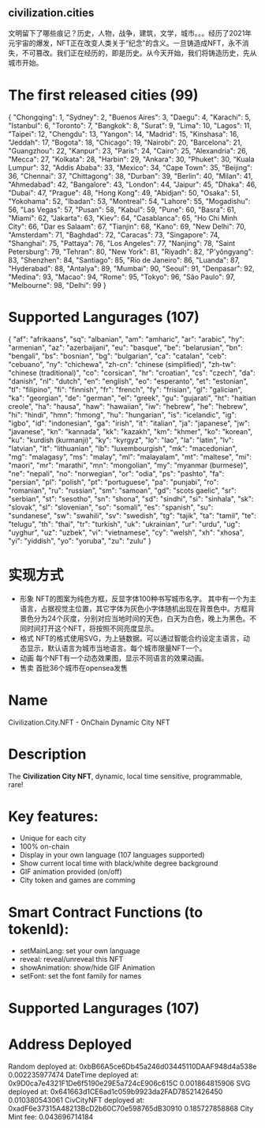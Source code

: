## civilization.cities
文明留下了哪些痕记？历史，人物，战争，建筑，文学，城市。。。经历了2021年元宇宙的爆发，NFT正在改变人类关于“纪念”的含义。一旦铸造成NFT，永不消失，不可篡改。我们正在经历的，即是历史。从今天开始，我们将铸造历史，先从城市开始。

# The first released cities (99)
{
  "Chongqing": 1,
  "Sydney": 2,
  "Buenos Aires": 3,
  "Daegu": 4,
  "Karachi": 5,
  "Istanbul": 6,
  "Toronto": 7,
  "Bangkok": 8,
  "Surat": 9,
  "Lima": 10,
  "Lagos": 11,
  "Taipei": 12,
  "Chengdu": 13,
  "Yangon": 14,
  "Madrid": 15,
  "Kinshasa": 16,
  "Jeddah": 17,
  "Bogota": 18,
  "Chicago": 19,
  "Nairobi": 20,
  "Barcelona": 21,
  "Guangzhou": 22,
  "Kanpur": 23,
  "Paris": 24,
  "Cairo": 25,
  "Alexandria": 26,
  "Mecca": 27,
  "Kolkata": 28,
  "Harbin": 29,
  "Ankara": 30,
  "Phuket": 30,
  "Kuala Lumpur": 32,
  "Addis Ababa": 33,
  "Mexico": 34,
  "Cape Town": 35,
  "Beijing": 36,
  "Chennai": 37,
  "Chittagong": 38,
  "Durban": 39,
  "Berlin": 40,
  "Milan": 41,
  "Ahmedabad": 42,
  "Bangalore": 43,
  "London": 44,
  "Jaipur": 45,
  "Dhaka": 46,
  "Dubai": 47,
  "Prague": 48,
  "Hong Kong": 49,
  "Abidjan": 50,
  "Osaka": 51,
  "Yokohama": 52,
  "Ibadan": 53,
  "Montreal": 54,
  "Lahore": 55,
  "Mogadishu": 56,
  "Las Vegas": 57,
  "Pusan": 58,
  "Kabul": 59,
  "Pune": 60,
  "Basra": 61,
  "Miami": 62,
  "Jakarta": 63,
  "Kiev": 64,
  "Casablanca": 65,
  "Ho Chi Minh City": 66,
  "Dar es Salaam": 67,
  "Tianjin": 68,
  "Kano": 69,
  "New Delhi": 70,
  "Amsterdam": 71,
  "Baghdad": 72,
  "Caracas": 73,
  "Singapore": 74,
  "Shanghai": 75,
  "Pattaya": 76,
  "Los Angeles": 77,
  "Nanjing": 78,
  "Saint Petersburg": 79,
  "Tehran": 80,
  "New York": 81,
  "Riyadh": 82,
  "P'yŏngyang": 83,
  "Shenzhen": 84,
  "Santiago": 85,
  "Rio de Janeiro": 86,
  "Luanda": 87,
  "Hyderabad": 88,
  "Antalya": 89,
  "Mumbai": 90,
  "Seoul": 91,
  "Denpasar": 92,
  "Medina": 93,
  "Macao": 94,
  "Rome": 95,
  "Tokyo": 96,
  "São Paulo": 97,
  "Melbourne": 98,
  "Delhi": 99
}

# Supported Langurages (107)
{
  "af": "afrikaans",
  "sq": "albanian",
  "am": "amharic",
  "ar": "arabic",
  "hy": "armenian",
  "az": "azerbaijani",
  "eu": "basque",
  "be": "belarusian",
  "bn": "bengali",
  "bs": "bosnian",
  "bg": "bulgarian",
  "ca": "catalan",
  "ceb": "cebuano",
  "ny": "chichewa",
  "zh-cn": "chinese (simplified)",
  "zh-tw": "chinese (traditional)",
  "co": "corsican",
  "hr": "croatian",
  "cs": "czech",
  "da": "danish",
  "nl": "dutch",
  "en": "english",
  "eo": "esperanto",
  "et": "estonian",
  "tl": "filipino",
  "fi": "finnish",
  "fr": "french",
  "fy": "frisian",
  "gl": "galician",
  "ka": "georgian",
  "de": "german",
  "el": "greek",
  "gu": "gujarati",
  "ht": "haitian creole",
  "ha": "hausa",
  "haw": "hawaiian",
  "iw": "hebrew",
  "he": "hebrew",
  "hi": "hindi",
  "hmn": "hmong",
  "hu": "hungarian",
  "is": "icelandic",
  "ig": "igbo",
  "id": "indonesian",
  "ga": "irish",
  "it": "italian",
  "ja": "japanese",
  "jw": "javanese",
  "kn": "kannada",
  "kk": "kazakh",
  "km": "khmer",
  "ko": "korean",
  "ku": "kurdish (kurmanji)",
  "ky": "kyrgyz",
  "lo": "lao",
  "la": "latin",
  "lv": "latvian",
  "lt": "lithuanian",
  "lb": "luxembourgish",
  "mk": "macedonian",
  "mg": "malagasy",
  "ms": "malay",
  "ml": "malayalam",
  "mt": "maltese",
  "mi": "maori",
  "mr": "marathi",
  "mn": "mongolian",
  "my": "myanmar (burmese)",
  "ne": "nepali",
  "no": "norwegian",
  "or": "odia",
  "ps": "pashto",
  "fa": "persian",
  "pl": "polish",
  "pt": "portuguese",
  "pa": "punjabi",
  "ro": "romanian",
  "ru": "russian",
  "sm": "samoan",
  "gd": "scots gaelic",
  "sr": "serbian",
  "st": "sesotho",
  "sn": "shona",
  "sd": "sindhi",
  "si": "sinhala",
  "sk": "slovak",
  "sl": "slovenian",
  "so": "somali",
  "es": "spanish",
  "su": "sundanese",
  "sw": "swahili",
  "sv": "swedish",
  "tg": "tajik",
  "ta": "tamil",
  "te": "telugu",
  "th": "thai",
  "tr": "turkish",
  "uk": "ukrainian",
  "ur": "urdu",
  "ug": "uyghur",
  "uz": "uzbek",
  "vi": "vietnamese",
  "cy": "welsh",
  "xh": "xhosa",
  "yi": "yiddish",
  "yo": "yoruba",
  "zu": "zulu"
}
# 实现方式
* 形象
NFT的图案为纯色方框，反显字体100种书写城市名字。 其中有一个为主语言，占据视觉主位置，其它字体为灰色小字体随机出现在背景色中。方框背景色分为24个灰度，分别对应当地时间的天色，白天为白色，晚上为黑色。不同时间打开这个NFT，将按照不同亮度显示。
* 格式
NFT的格式使用SVG，为上链数据。可以通过智能合约设定主语言，动态显示，默认语言为城市当地语言。每个城市限量NFT一个。
* 动画
每个NFT有一个动态效果图，显示不同语言的效果动画。
* 售卖
首批36个城市在opensea发售

# Name
Civilization.City.NFT - OnChain Dynamic City NFT

# Description
The **Civilization City NFT**, dynamic, local time sensitive, programmable, rare!

# Key features:

- Unique for each city
- 100% on-chain
- Display in your own language (107 languages supported)
- Show current local time with black/white degree background
- GIF animation provided (on/off)
- City token and games are comming

# Smart Contract Functions (to tokenId):

- setMainLang: set your own language
- reveal: reveal/unreveal this NFT
- showAnimation: show/hide GIF Animation
- setFont: set the font family for names

# Supported Langurages (107)

# Address Deployed

Random deployed at: 0xbB66A5ce6Db45a246d03445110DAAF948d4a538e 0.002235977474
DateTime deployed at: 0x9D0ca7e4321F1De6f5190e29E5a724cE906c615C 0.001864815906
SVG deployed at: 0x641663d1CE6ad1c059b9923da2FAD78521426450 0.010380543061
CivCityNFT deployed at: 0xadF6e37315A48213BcD2b60C70e598765dB30910 0.185727858868
City Mint fee: 0.043696714184